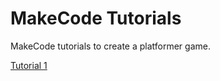 # MakeCode Tutorials

MakeCode tutorials to create a platformer game.

[Tutorial 1](docs/tutorial-1.md)

<script src="https://makecode.com/gh-pages-embed.js"></script><script>makeCodeRender("{{ site.makecode.home_url }}", "{{ site.github.owner_name }}/{{ site.github.repository_name }}");</script>

